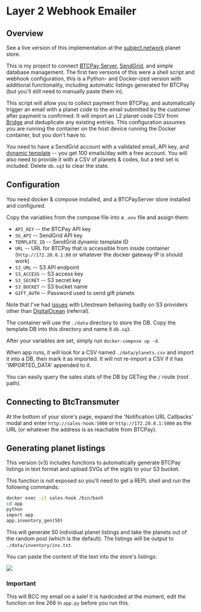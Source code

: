 # Layer 2 Webhook Emailer

## Overview

See a live version of this implementation at the [subject.network](https://subject.network/buy) planet store.

This is my project to connect [BTCPay Server](https://github.com/btcpayserver/btcpayserver), [SendGrid](https://sendgrid.com/), and simple database management. The first two versions of this were a shell script and webhook configuration, this is a Python- and Docker-ized version with additional functionality, including automatic listings generated for BTCPay (but you'll still need to manually paste them in).

This script will allow you to collect payment from BTCPay, and automatically trigger an email with a planet code to the email submitted by the customer after payment is confirmed. It will import an L2 planet code CSV from [Bridge](https://bridge.urbit.org) and deduplicate any existing entries. This configuration assumes you are running the container on the host device running the Docker container, but you don't have to.

You need to have a SendGrid account with a validated email, API key, and [dynamic template](https://mc.sendgrid.com/dynamic-templates) -- you get 100 emails/day with a free account. You will also need to provide it with a CSV of planets & codes, but a test set is included. Delete `db.sq3` to clear the state.

## Configuration

You need docker & compose installed, and a BTCPayServer store installed and configured.

Copy the variables from the compose file into a `.env` file and assign them:

- `API_KEY` -- the BTCPay API key
- `SG_API` -- SendGrid API key
- `TEMPLATE_ID` -- SendGrid dynamic template ID
- `URL` -- URL for BTCPay that is accessible from inside container (`http://172.20.0.1:80` or whatever the docker gateway IP is should work)
- `S3_URL` -- S3 API endpoint
- `S3_ACCESS` -- S3 access key
- `S3_SECRET` -- S3 secret key
- `S3_BUCKET` -- S3 bucket name
- `GIFT_AUTH` -- Password used to send gift planets

Note that I've had [issues](https://github.com/benbjohnson/litestream/issues/435) with Litestream behaving badly on S3 providers other than [DigitalOcean](https://m.do.co/c/4da920651e1a) (referral).

The container will use the `./data` directory to store the DB. Copy the template DB into this directory and name it `db.sq3`.

After your variables are set, simply run `docker-compose up -d`.

When app runs, it will look for a CSV named `./data/planets.csv` and import it into a DB, then mark it as imported. It will not re-import a CSV if it has 'IMPORTED_DATA' appended to it. 

You can easily query the sales stats of the DB by GETing the `/` route (root path).


## Connecting to BtcTransmuter

At the bottom of your store's page, expand the 'Notification URL Callbacks' modal and enter `http://sales-hook:5000` or `http://172.20.0.1:5000` as the URL (or whatever the address is as reachable from BTCPay).

## Generating planet listings

This version (v3) includes functions to automatically generate BTCPay listings in text format and upload SVGs of the sigils to your S3 bucket.


This function is not exposed so you'll need to get a REPL shell and run the following commands:

```bash
docker exec -it sales-hook /bin/bash
cd app
python
import app
app.inventory_gen(50)
```

This will generate 50 individual planet listings and take the planets out of the random pool (which is the default). The listings will be output to `./data/inventory/inv.txt`.

You can paste the content of the text into the store's listings:

![](https://i.imgur.com/TzlkgKX.png)

### Important

This will BCC my email on a sale! It is hardcoded at the moment, edit the function on line 266 in `app.py` before you run this.
